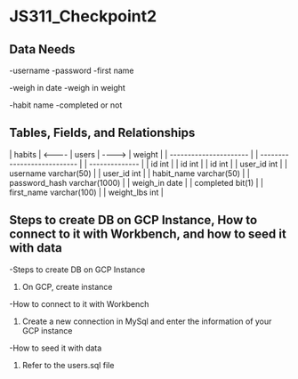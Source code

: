 # JS311_Checkpoint2

## Data Needs

-username
-password
-first name

-weigh in date
-weigh in weight

-habit name
-completed or not

## Tables, Fields, and Relationships

| habits                 | <---- | users                       | ----> | weight         |
| ---------------------- |       | --------------------------- |       | -------------- |
| id                 int |       | id                      int |       | id         int |
| user_id            int |       | username        varchar(50) |       | user_id    int |
| habit_name varchar(50) |       | password_hash varchar(1000) |       | weigh_in  date |
| completed       bit(1) |       | first_name     varchar(100) |       | weight_lbs int |


## Steps to create DB on GCP Instance, How to connect to it with Workbench, and how to seed it with data

-Steps to create DB on GCP Instance
1. On GCP, create instance

-How to connect to it with Workbench
1. Create a new connection in MySql and enter the information of your GCP instance

-How to seed it with data
1. Refer to the users.sql file